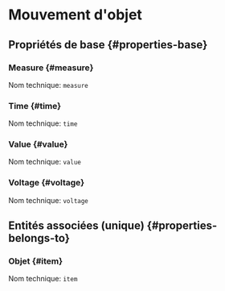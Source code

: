 # Mouvement d'objet
<!--- THIS FILE IS GENERATED PLEASE DO NOT EDIT IT DIRECTLY --->



## Propriétés de base {#properties-base} ##

### Measure {#measure}



Nom technique: ```measure```

### Time {#time}



Nom technique: ```time```

### Value {#value}



Nom technique: ```value```

### Voltage {#voltage}



Nom technique: ```voltage```


## Entités associées (unique) {#properties-belongs-to} ##

### Objet {#item}



Nom technique: ```item```





